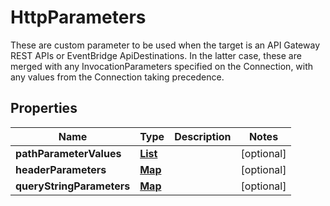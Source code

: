 

# HttpParameters

These are custom parameter to be used when the target is an API Gateway REST APIs or EventBridge ApiDestinations. In the latter case, these are merged with any InvocationParameters specified on the Connection, with any values from the Connection taking precedence.

## Properties

| Name | Type | Description | Notes |
|------------ | ------------- | ------------- | -------------|
|**pathParameterValues** | [**List**](List.md) |  |  [optional] |
|**headerParameters** | [**Map**](Map.md) |  |  [optional] |
|**queryStringParameters** | [**Map**](Map.md) |  |  [optional] |




